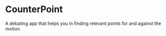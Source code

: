# CounterPoint
A debating app that helps you in finding relevant points for and against the motion.
